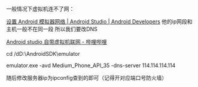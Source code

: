 一般情况下虚拟机连不了网：

[设置 Android 模拟器网络  | Android Studio  | Android Developers](https://developer.android.google.cn/studio/run/emulator-networking?hl=zh-cn)
他的ip网段和主机一般不在同一段
所以我们要改DNS

[Android studio 自带虚拟机联网 - 哔哩哔哩](https://www.bilibili.com/opus/781505987323363349)

cd /dD:\AndroidSDK\emulator

emulator.exe -avd Medium_Phone_API_35 -dns-server 114.114.114.114

随后修改服务器ip为ipconfig查到的即可（记得开对应端口号防火墙）